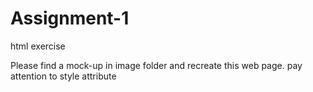 # Assignment-1
html exercise


Please find a mock-up  in image folder and recreate this web page. pay attention to style attribute
